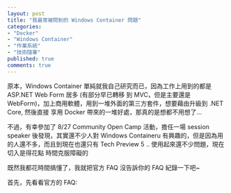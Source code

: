 ```yaml
---
layout: post
title: "我最常被問到的 Windows Container 問題"
categories:
- "Docker"
- "Windows Container"
- "作業系統"
- "技術隨筆"
published: true
comments: true
---
```


原本，Windows Container 單純就我自己研究而已，因為工作上用到的都是 ASP.NET Web Form 居多 (有部分早已轉移
到 MVC，但是主要還是 WebForm)，加上商用軟體，用到一堆外面的第三方套件，想要藉由升級到 .NET Core, 然後直接
享用 Docker 帶來的一堆好處，那真的是想都不用想了...

不過，有幸參加了 8/27 Community Open Camp 活動，擔任一場 session speaker 後發現，其實還不少人對 Windows Containeru
有興趣的，但是因為用的人還不多，而且到現在也還只有 Tech Preview 5 .. 使用起來還不少問題，現在切入是得花點
時間克服障礙的

既然我都花時間搞懂了，我就把官方 FAQ 沒告訴你的 FAQ 紀錄一下吧~

<!--more-->

首先，先看看官方的 FAQ:

